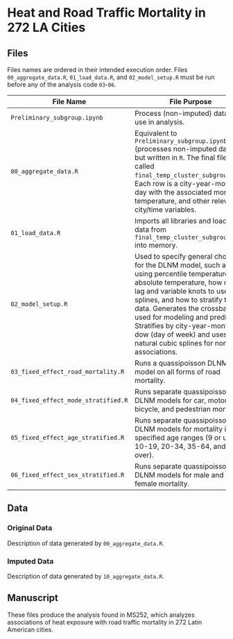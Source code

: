 # Heat and Road Traffic Mortality in 272 LA Cities


## Files

Files names are ordered in their intended execution order. Files
`00_aggregate_data.R`, `01_load_data.R`, and `02_model_setup.R` must be
run before any of the analysis code `03`-`06`.

| File Name                           | File Purpose                                                                                                                                                                                                                                                                                                                                                              |
|-------------------------------------|---------------------------------------------------------------------------------------------------------------------------------------------------------------------------------------------------------------------------------------------------------------------------------------------------------------------------------------------------------------------------|
| `Preliminary_subgroup.ipynb`        | Process (non-imputed) data for use in analysis.                                                                                                                                                                                                                                                                                                                           |
| `00_aggregate_data.R`               | Equivalent to `Preliminary_subgroup.ipynb` (processes non-imputed data), but written in `R`. The final file is called `final_temp_cluster_subgroup.csv`. Each row is a city-year-month-day with the associated mortality, temperature, and other relevant city/time variables.                                                                                            |
| `01_load_data.R`                    | Imports all libraries and loads the data from `final_temp_cluster_subgroup.csv` into memory.                                                                                                                                                                                                                                                                              |
| `02_model_setup.R`                  | Used to specify general choices for the DLNM model, such as using percentile temperature vs absolute temperature, how many lag and variable knots to use for splines, and how to stratify the data. Generates the crossbasis used for modeling and prediction. Stratifies by city-year-month-dow (day of week) and uses natural cubic splines for nonlinear associations. |
| `03_fixed_effect_road_mortality.R`  | Runs a quassipoisson DLNM model on all forms of road mortality.                                                                                                                                                                                                                                                                                                           |
| `04_fixed_effect_mode_stratified.R` | Runs separate quassipoisson DLNM models for car, motorcycle, bicycle, and pedestrian mortality.                                                                                                                                                                                                                                                                           |
| `05_fixed_effect_age_stratified.R`  | Runs separate quassipoisson DLNM models for mortality in specified age ranges (9 or under, 10-19, 20-34, 35-64, and 65 or over).                                                                                                                                                                                                                                          |
| `06_fixed_effect_sex_stratified.R`  | Runs separate quassipoisson DLNM models for male and female mortality.                                                                                                                                                                                                                                                                                                    |

## Data

### Original Data

Description of data generated by `00_aggregate_data.R`.

### Imputed Data

Description of data generated by `10_aggregate_data.R`.

## Manuscript

These files produce the analysis found in MS252, which analyzes
associations of heat exposure with road traffic mortality in 272 Latin
American cities.
